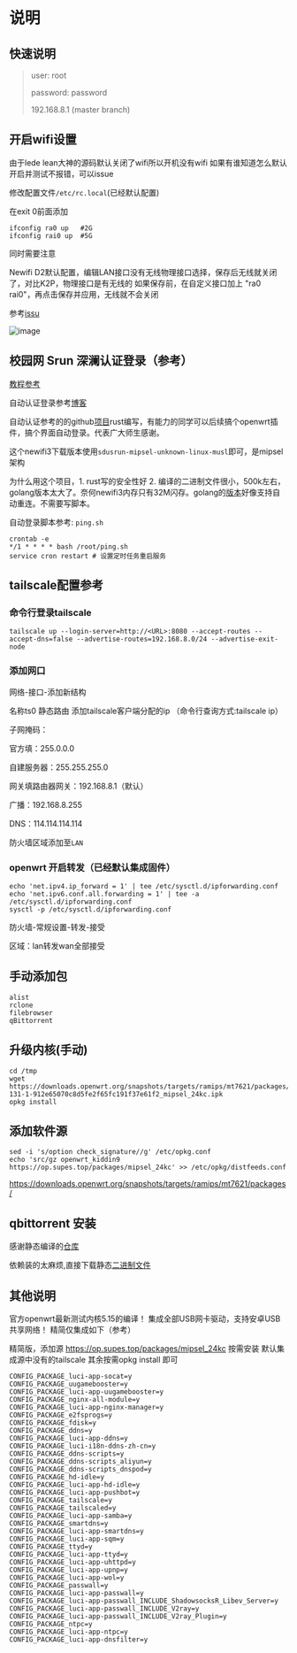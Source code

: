 # 说明

## 快速说明
> user: root
> 
> password: password
> 
> 192.168.8.1 (master branch)

## 开启wifi设置
由于lede lean大神的源码默认关闭了wifi所以开机没有wifi
如果有谁知道怎么默认开启并测试不报错，可以issue

修改配置文件`/etc/rc.local`(已经默认配置)

在exit 0前面添加

```shell
ifconfig ra0 up   #2G
ifconfig rai0 up  #5G
```

同时需要注意

Newifi D2默认配置，编辑LAN接口没有无线物理接口选择，保存后无线就关闭了，对比K2P，物理接口是有无线的
如果保存前，在自定义接口加上 "ra0 rai0"，再点击保存并应用，无线就不会关闭

参考[issu](https://github.com/coolsnowwolf/lede/issues/8259)



![image](https://user-images.githubusercontent.com/8328013/141735800-bc5751af-7e19-44bc-b9c3-1d9f13eada4f.png)

## 校园网 Srun 深澜认证登录（参考）

[教程参考](https://zhuanlan.zhihu.com/p/551332214)

自动认证登录参考[博客](https://blog.csdn.net/qq248606117/article/details/125144699)

自动认证参考的的github[项目](https://github.com/zu1k/sdusrun)rust编写，有能力的同学可以后续搞个openwrt插件，搞个界面自动登录。代表广大师生感谢。

这个newifi3下载版本使用`sdusrun-mipsel-unknown-linux-musl`即可，是mipsel架构

为什么用这个项目，1. rust写的安全性好 2. 编译的二进制文件很小，500k左右，golang版本太大了。奈何newifi3内存只有32M闪存。golang的[版本](https://github.com/hstable/SRUN_LOGIN)好像支持自动重连。不需要写脚本。

自动登录脚本参考: `ping.sh`

```shell
crontab -e
*/1 * * * * bash /root/ping.sh
service cron restart # 设置定时任务重启服务
```



## tailscale配置参考

### 命令行登录tailscale

```shell
tailscale up --login-server=http://<URL>:8080 --accept-routes --accept-dns=false --advertise-routes=192.168.8.0/24 --advertise-exit-node
```

### 添加网口

网络-接口-添加新结构

名称ts0 静态路由 添加tailscale客户端分配的ip （命令行查询方式:tailscale ip）

子网掩码：

官方填：255.0.0.0

自建服务器：255.255.255.0

网关填路由器网关：192.168.8.1（默认）

广播：192.168.8.255

DNS：114.114.114.114

防火墙区域添加至`LAN`

### openwrt 开启转发（已经默认集成固件）

```shell
echo 'net.ipv4.ip_forward = 1' | tee /etc/sysctl.d/ipforwarding.conf
echo 'net.ipv6.conf.all.forwarding = 1' | tee -a /etc/sysctl.d/ipforwarding.conf
sysctl -p /etc/sysctl.d/ipforwarding.conf
```

防火墙-常规设置-转发-接受

区域：lan转发wan全部接受

## 手动添加包
```shell
alist
rclone
filebrowser
qBittorrent
```

## 升级内核(手动)

```shell
cd /tmp
wget https://downloads.openwrt.org/snapshots/targets/ramips/mt7621/packages/kernel_5.10.
131-1-912e65070c8d5fe2f65fc191f37e61f2_mipsel_24kc.ipk
opkg install 
```

## 添加软件源

```shell
sed -i 's/option check_signature//g' /etc/opkg.conf
echo 'src/gz openwrt_kiddin9 https://op.supes.top/packages/mipsel_24kc' >> /etc/opkg/distfeeds.conf
```
https://downloads.openwrt.org/snapshots/targets/ramips/mt7621/packages/
## qbittorrent 安装

感谢静态编译的[仓库](https://github.com/jsp1256/qBittorrent_cross_complie)

依赖装的太麻烦,直接下载静态[二进制文件](https://github.com/jsp1256/qBittorrent_cross_complie/blob/master/bin/4.4.0/qbittorrent-nox)


## 其他说明

官方openwrt最新测试内核5.15的编译！
集成全部USB网卡驱动，支持安卓USB共享网络！
精简仅集成如下（参考）

精简版，添加源 https://op.supes.top/packages/mipsel_24kc
按需安装
默认集成源中没有的tailscale
其余按需opkg install 即可

```shell
CONFIG_PACKAGE_luci-app-socat=y
CONFIG_PACKAGE_uugamebooster=y
CONFIG_PACKAGE_luci-app-uugamebooster=y
CONFIG_PACKAGE_nginx-all-module=y
CONFIG_PACKAGE_luci-app-nginx-manager=y
CONFIG_PACKAGE_e2fsprogs=y
CONFIG_PACKAGE_fdisk=y
CONFIG_PACKAGE_ddns=y
CONFIG_PACKAGE_luci-app-ddns=y
CONFIG_PACKAGE_luci-i18n-ddns-zh-cn=y
CONFIG_PACKAGE_ddns-scripts=y
CONFIG_PACKAGE_ddns-scripts_aliyun=y
CONFIG_PACKAGE_ddns-scripts_dnspod=y
CONFIG_PACKAGE_hd-idle=y
CONFIG_PACKAGE_luci-app-hd-idle=y
CONFIG_PACKAGE_luci-app-pushbot=y
CONFIG_PACKAGE_tailscale=y
CONFIG_PACKAGE_tailscaled=y
CONFIG_PACKAGE_luci-app-samba=y
CONFIG_PACKAGE_smartdns=y
CONFIG_PACKAGE_luci-app-smartdns=y
CONFIG_PACKAGE_luci-app-sqm=y
CONFIG_PACKAGE_ttyd=y
CONFIG_PACKAGE_luci-app-ttyd=y
CONFIG_PACKAGE_luci-app-uhttpd=y
CONFIG_PACKAGE_luci-app-upnp=y
CONFIG_PACKAGE_luci-app-wol=y
CONFIG_PACKAGE_passwall=y
CONFIG_PACKAGE_luci-app-passwall=y
CONFIG_PACKAGE_luci-app-passwall_INCLUDE_ShadowsocksR_Libev_Server=y
CONFIG_PACKAGE_luci-app-passwall_INCLUDE_V2ray=y
CONFIG_PACKAGE_luci-app-passwall_INCLUDE_V2ray_Plugin=y
CONFIG_PACKAGE_ntpc=y
CONFIG_PACKAGE_luci-app-ntpc=y
CONFIG_PACKAGE_luci-app-dnsfilter=y
```

